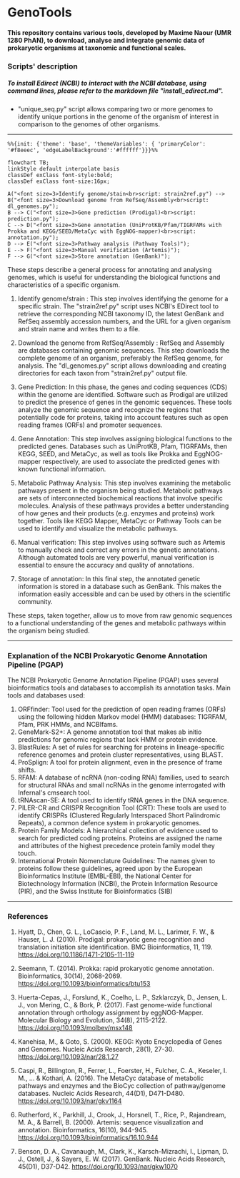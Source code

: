 # GenoTools

#### This repository contains various tools, developed by Maxime Naour (UMR 1280 PhAN), to download, analyse and integrate genomic data of prokaryotic organisms at taxonomic and functional scales. 

### Scripts' description

##### To install Edirect (NCBI) to interact with the NCBI database, using command lines, please refer to the markdown file "install_edirect.md".

- "unique_seq.py" script allows comparing two or more genomes to identify unique portions in the genome of the organism of interest in comparison to the genomes of other organisms.
___

```mermaid
%%{init: {'theme': 'base', 'themeVariables': { 'primaryColor': '#f8eeec', 'edgeLabelBackground':'#ffffff'}}}%%

flowchart TB;
linkStyle default interpolate basis
classDef exClass font-style:bold;
classDef exClass font-size:16px;

A("<font size=3>Identify genome/stain<br>script: strain2ref.py") --> B("<font size=3>Download genome from RefSeq/Assembly<br>script: dl_genomes.py");
B --> C("<font size=3>Gene prediction (Prodigal)<br>script: prediction.py");
C --> D("<font size=3>Gene annotation (UniProtKB/Pfam/TIGRFAMs with Prokka and KEGG/SEED/MetaCyc with EggNOG-mapper)<br>script: annotation.py");
D --> E("<font size=3>Pathway analysis (Pathway Tools)");
E --> F("<font size=3>Manual verification (Artemis)");
F --> G("<font size=3>Store annotation (GenBank)");

```

These steps describe a general process for annotating and analysing genomes, which is useful for understanding the biological functions and characteristics of a specific organism.

1) Identify genome/strain : This step involves identifying the genome for a specific strain. The "strain2ref.py" script uses NCBI's EDirect tool to retrieve the corresponding NCBI taxonomy ID, the latest GenBank and RefSeq assembly accession numbers, and the URL for a given organism and strain name and writes them to a file.

2) Download the genome from RefSeq/Assembly : RefSeq and Assembly are databases containing genomic sequences. This step downloads the complete genome of an organism, preferably the RefSeq genome, for analysis. The "dl_genomes.py" script allows downloading and creating directories for each taxon from "strain2ref.py" output file.

3) Gene Prediction: In this phase, the genes and coding sequences (CDS) within the genome are identified. Software such as Prodigal are utilized to predict the presence of genes in the genomic sequences. These tools analyze the genomic sequence and recognize the regions that potentially code for proteins, taking into account features such as open reading frames (ORFs) and promoter sequences.

4) Gene Annotation: This step involves assigning biological functions to the predicted genes. Databases such as UniProtKB, Pfam, TIGRFAMs, then KEGG, SEED, and MetaCyc, as well as tools like Prokka and EggNOG-mapper respectively, are used to associate the predicted genes with known functional information. 

5) Metabolic Pathway Analysis: This step involves examining the metabolic pathways present in the organism being studied. Metabolic pathways are sets of interconnected biochemical reactions that involve specific molecules. Analysis of these pathways provides a better understanding of how genes and their products (e.g. enzymes and proteins) work together. Tools like KEGG Mapper, MetaCyc or Pathway Tools can be used to identify and visualize the metabolic pathways.

6) Manual verification: This step involves using software such as Artemis to manually check and correct any errors in the genetic annotations. Although automated tools are very powerful, manual verification is essential to ensure the accuracy and quality of annotations.

7) Storage of annotation: In this final step, the annotated genetic information is stored in a database such as GenBank. This makes the information easily accessible and can be used by others in the scientific community. 

These steps, taken together, allow us to move from raw genomic sequences to a functional understanding of the genes and metabolic pathways within the organism being studied.
___

### Explanation of the NCBI Prokaryotic Genome Annotation Pipeline (PGAP)
The NCBI Prokaryotic Genome Annotation Pipeline (PGAP) uses several bioinformatics tools and databases to accomplish its annotation tasks. 
Main tools and databases used:

1. ORFfinder: Tool used for the prediction of open reading frames (ORFs) using the following hidden Markov model (HMM) databases: TIGRFAM, Pfam, PRK HMMs, and NCBIfams.
2. GeneMark-S2+: A genome annotation tool that makes ab initio predictions for genomic regions that lack HMM or protein evidence.
3. BlastRules: A set of rules for searching for proteins in lineage-specific reference genomes and protein cluster representatives, using BLAST.
4. ProSplign: A tool for protein alignment, even in the presence of frame shifts.
5. RFAM: A database of ncRNA (non-coding RNA) families, used to search for structural RNAs and small ncRNAs in the genome interrogated with Infernal's cmsearch tool.
6. tRNAscan-SE: A tool used to identify tRNA genes in the DNA sequence.
7. PILER-CR and CRISPR Recognition Tool (CRT): These tools are used to identify CRISPRs (Clustered Regularly Interspaced Short Palindromic Repeats), a common defence system in prokaryotic genomes.
8. Protein Family Models: A hierarchical collection of evidence used to search for predicted coding proteins. Proteins are assigned the name and attributes of the highest precedence protein family model they touch.
9. International Protein Nomenclature Guidelines: The names given to proteins follow these guidelines, agreed upon by the European Bioinformatics Institute (EMBL-EBI), the National Center for Biotechnology Information (NCBI), the Protein Information Resource (PIR), and the Swiss Institute for Bioinformatics (SIB)
___

### References

1) Hyatt, D., Chen, G. L., LoCascio, P. F., Land, M. L., Larimer, F. W., & Hauser, L. J. (2010). Prodigal: prokaryotic gene recognition and translation initiation site identification. BMC Bioinformatics, 11, 119. https://doi.org/10.1186/1471-2105-11-119

2) Seemann, T. (2014). Prokka: rapid prokaryotic genome annotation. Bioinformatics, 30(14), 2068-2069. https://doi.org/10.1093/bioinformatics/btu153

3) Huerta-Cepas, J., Forslund, K., Coelho, L. P., Szklarczyk, D., Jensen, L. J., von Mering, C., & Bork, P. (2017). Fast genome-wide functional annotation through orthology assignment by eggNOG-Mapper. Molecular Biology and Evolution, 34(8), 2115-2122. https://doi.org/10.1093/molbev/msx148

4) Kanehisa, M., & Goto, S. (2000). KEGG: Kyoto Encyclopedia of Genes and Genomes. Nucleic Acids Research, 28(1), 27-30. https://doi.org/10.1093/nar/28.1.27

5) Caspi, R., Billington, R., Ferrer, L., Foerster, H., Fulcher, C. A., Keseler, I. M., ... & Kothari, A. (2016). The MetaCyc database of metabolic pathways and enzymes and the BioCyc collection of pathway/genome databases. Nucleic Acids Research, 44(D1), D471-D480. https://doi.org/10.1093/nar/gkv1164

6) Rutherford, K., Parkhill, J., Crook, J., Horsnell, T., Rice, P., Rajandream, M. A., & Barrell, B. (2000). Artemis: sequence visualization and annotation. Bioinformatics, 16(10), 944-945. https://doi.org/10.1093/bioinformatics/16.10.944

7) Benson, D. A., Cavanaugh, M., Clark, K., Karsch-Mizrachi, I., Lipman, D. J., Ostell, J., & Sayers, E. W. (2017). GenBank. Nucleic Acids Research, 45(D1), D37-D42. https://doi.org/10.1093/nar/gkw1070
